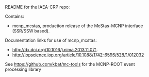 README for the IAEA-CRP repo:

Contains: 
- mcnp_mcstas, production release of the McStas-MCNP interface (SSR/SSW based). 

Documentation links for use of mcnp_mcstas: 
- http://dx.doi.org/10.1016/j.nima.2013.11.071.
- http://iopscience.iop.org/article/10.1088/1742-6596/528/1/012032

See https://github.com/kbat/mc-tools for the MCNP-ROOT event processing library
